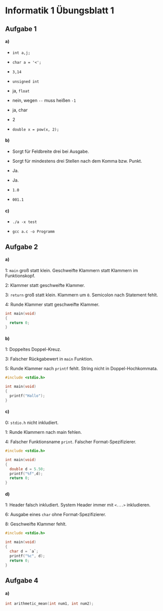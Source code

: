 # Informatik 1 Übungsblatt 1

## Aufgabe 1

#### a)

* `int a,j;`

* `char a = '<';`

* `3,14`

* `unsigned int`

* ja, `float`

* nein, wegen `--` muss heißen `-1`

* ja, char

* 2

* `double x = pow(x, 2);`

#### b)

* Sorgt für Feldbreite drei bei Ausgabe.

* Sorgt für mindestens drei Stellen nach dem Komma bzw. Punkt.

* Ja.

* Ja.

* `1.0`

* `001.1`

#### c)

* `./a -x test`

* `gcc a.c -o Programm`

## Aufgabe 2

#### a)

1: `main` groß statt klein. Geschweifte Klammern statt Klammern im Funktionskopf.

2: Klammer statt geschweifte Klammer.

3: `return` groß statt klein. Klammern um `0`. Semicolon nach Statement fehlt.

4: Runde Klammer statt geschweifte Klammer.

```C
int main(void)
{
  return 0;
}
```

#### b)

1: Doppeltes Doppel-Kreuz.

3: Falscher Rückgabewert in `main` Funktion.

5: Runde Klammer nach `printf` fehlt. String nicht in Doppel-Hochkommata.

```C
#include <stdio.h>

int main(void)
{
  printf("Hallo");
}
```

#### c)

0: `stdio.h` nicht inkludiert.

1: Runde Klammern nach main fehlen.

4: Falscher Funktionsname `print`. Falscher Format-Spezifizierer.

```C
#include <stdio.h>

int main(void)
{
  double d = 5.50;
  printf("%f",d);
  return 0;
}
```

#### d)

1: Header falsch inkludiert. System Header immer mit `<...>` inkludieren.

6: Ausgabe eines `char` ohne Format-Spezifizierer.

8: Geschweifte Klammer fehlt.

```C
#include <stdio.h>

int main(void)
{
  char d = `a`;
  printf("%c", d);
  return 0;
}
```

## Aufgabe 4

#### a)

```C
int arithmetic_mean(int num1, int num2);
```